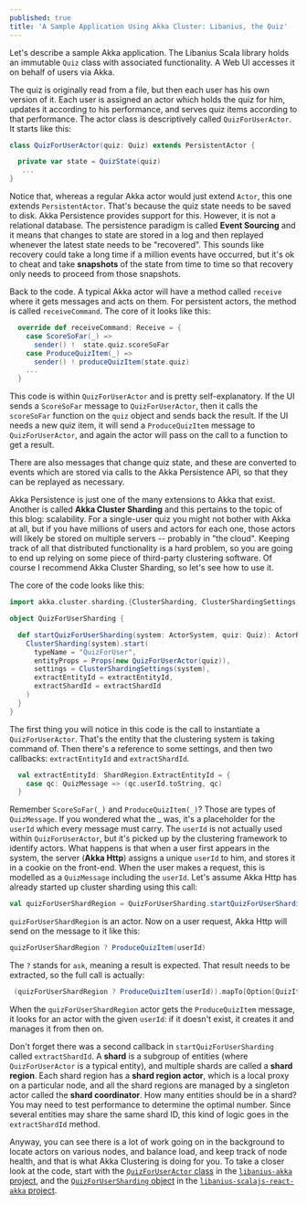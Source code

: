 ```yaml
---
published: true
title: 'A Sample Application Using Akka Cluster: Libanius, the Quiz'
---
```


Let's describe a sample Akka application. The Libanius Scala library holds an immutable `Quiz` class with associated functionality. A Web UI accesses it on behalf of users via Akka.

The quiz is originally read from a file, but then each user has his own version of it. Each user is assigned an actor which holds the quiz for him, updates it according to his performance, and serves quiz items according to that performance. The actor class is descriptively called `QuizForUserActor`. It starts like this:

```scala
class QuizForUserActor(quiz: Quiz) extends PersistentActor {

  private var state = QuizState(quiz)
   ...
}
```

Notice that, whereas a regular Akka actor would just extend `Actor`, this one extends `PersistentActor`. That's because the quiz state needs to be saved to disk. Akka Persistence provides support for this. However, it is not a relational database. The persistence paradigm is called **Event Sourcing** and it means that changes to state are stored in a log and then replayed whenever the latest state needs to be "recovered". This sounds like recovery could take a long time if a million events have occurred, but it's ok to cheat and take **snapshots** of the state from time to time so that recovery only needs to proceed from those snapshots.

Back to the code. A typical Akka actor will have a method called `receive` where it gets messages and acts on them. For persistent actors, the method is called `receiveCommand`. The core of it looks like this:

```scala
  override def receiveCommand: Receive = {
    case ScoreSoFar(_) =>
      sender() !  state.quiz.scoreSoFar
    case ProduceQuizItem(_) =>
      sender() ! produceQuizItem(state.quiz)  
    ...  
  }
```  

This code is within `QuizForUserActor` and is pretty self-explanatory. If the UI sends a `ScoreSoFar` message to `QuizForUserActor`, then it calls the `scoreSoFar` function on the `quiz` object and sends back the result. If the UI needs a new quiz item, it will send a `ProduceQuizItem` message to `QuizForUserActor`, and again the actor will pass on the call to a function to get a result. 

There are also messages that change quiz state, and these are converted to events which are stored via calls to the Akka Persistence API, so that they can be replayed as necessary.

Akka Persistence is just one of the many extensions to Akka that exist. Another is called **Akka Cluster Sharding** and this pertains to the topic of this blog: scalability. For a single-user quiz you might not bother with Akka at all, but if you have millions of users and actors for each one, those actors will likely be stored on multiple servers -- probably in "the cloud". Keeping track of all that distributed functionality is a hard problem, so you are going to end up relying on some piece of third-party clustering software. Of course I recommend Akka Cluster Sharding, so let's see how to use it.

The core of the code looks like this:

```scala
import akka.cluster.sharding.{ClusterSharding, ClusterShardingSettings, ShardRegion}

object QuizForUserSharding {

  def startQuizForUserSharding(system: ActorSystem, quiz: Quiz): ActorRef = {
    ClusterSharding(system).start(
      typeName = "QuizForUser",
      entityProps = Props(new QuizForUserActor(quiz)),
      settings = ClusterShardingSettings(system),
      extractEntityId = extractEntityId,
      extractShardId = extractShardId
    )
  }
}
```

The first thing you will notice in this code is the call to instantiate a `QuizForUserActor`. That's the entity that the clustering system is taking command of. Then there's a reference to some settings, and then two callbacks: `extractEntityId` and `extractShardId`.

```scala
  val extractEntityId: ShardRegion.ExtractEntityId = {
    case qc: QuizMessage => (qc.userId.toString, qc)
  }
```

Remember `ScoreSoFar(_)` and `ProduceQuizItem(_)`? Those are types of `QuizMessage`. If you wondered what the _ was, it's a placeholder for the `userId` which every message must carry. The `userId` is not actually used within `QuizForUserActor`, but it's picked up by the clustering framework to identify actors. What happens is that when a user first appears in the system, the server (**Akka Http**) assigns a unique `userId` to him, and stores it in a cookie on the front-end. When the user makes a request, this is modelled as a `QuizMessage` including the `userId`. Let's assume Akka Http has already started up cluster sharding using this call:

```scala
val quizForUserShardRegion = QuizForUserSharding.startQuizForUserSharding(system, quiz)
```
`quizForUserShardRegion` is an actor. Now on a user request, Akka Http will send on the message to it like this:

```scala
quizForUserShardRegion ? ProduceQuizItem(userId)
```

The `?` stands for `ask`, meaning a result is expected. That result needs to be extracted, so the full call is actually:

```scala
 (quizForUserShardRegion ? ProduceQuizItem(userId)).mapTo[Option[QuizItemViewWithChoices]]
```

When the `quizForUserShardRegion` actor gets the `ProduceQuizItem` message, it looks for an actor with the given `userId`: if it doesn't exist, it creates it and manages it from then on. 

Don't forget there was a second callback in `startQuizForUserSharding` called `extractShardId`. A **shard** is a subgroup of entities (where `QuizForUserActor` is a typical entity), and multiple shards are called a **shard region**. Each shard region has a **shard region actor**, which is a local proxy on a particular node, and all the shard regions are managed by a singleton actor called the **shard coordinator**. How many entities should be in a shard? You may need to test performance to determine the optimal number. Since several entities may share the same shard ID, this kind of logic goes in the `extractShardId` method.

Anyway, you can see there is a lot of work going on in the background to locate actors on various nodes, and balance load, and keep track of node health, and that is what Akka Clustering is doing for you. To take a closer look at the code, start with the [`QuizForUserActor` class](https://github.com/oranda/libanius-akka/blob/master/src/main/scala/com/oranda/libanius/actor/QuizForUserActor.scala) in the [`libanius-akka` project](https://github.com/oranda/libanius-akka), and the [`QuizForUserSharding` object](https://github.com/oranda/libanius-scalajs-react-akka/blob/master/app/jvm/src/main/scala/com/oranda/libanius/server/actor/QuizForUserSharding.scala) in the [`libanius-scalajs-react-akka` project](https://github.com/oranda/libanius-scalajs-react-akka).
